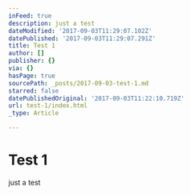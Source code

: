```yaml
---
inFeed: true
description: just a test
dateModified: '2017-09-03T11:29:07.102Z'
datePublished: '2017-09-03T11:29:07.291Z'
title: Test 1
author: []
publisher: {}
via: {}
hasPage: true
sourcePath: _posts/2017-09-03-test-1.md
starred: false
datePublishedOriginal: '2017-09-03T11:22:10.719Z'
url: test-1/index.html
_type: Article

---
```

# Test 1

just a test